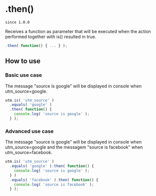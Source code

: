 # .then()

`since 1.0.0`

Receives a function as parameter that will be executed when the action performed together with is() resulted in true.

```javascript
.then( function() { ... } );
```

## How to use

### Basic use case

The message "source is google" will be displayed in console when utm_source=google.

```javascript
utm.is( 'utm_source' )
  .equals( 'google' )
  .then( function() {
    console.log( 'source is google' );
  } );
```

### Advanced use case

The message "source is google" will be displayed in console when utm_source=google and the messagem "source is facebook" when utm_source=facebook.

```javascript
utm.is( 'utm_source' )
  .equals( 'google' ).then( function() {
    console.log( 'source is google' );
  } )
  .equals( 'facebook' ).then( function() {
    console.log( 'source is facebook' );
  } );
```
